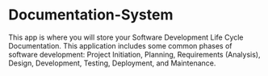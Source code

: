 # Documentation-System
This app is where you will store your Software Development Life Cycle Documentation. This application includes some common phases of software development: Project Initiation, Planning, Requirements (Analysis), Design, Development, Testing, Deployment, and Maintenance.
